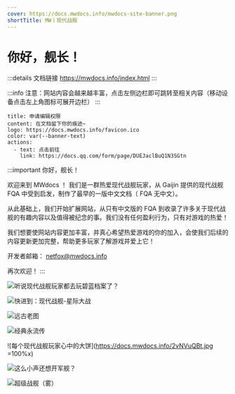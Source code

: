 ```yaml
---
cover: https://docs.mwdocs.info/mwdocs-site-banner.png
shortTitle: MW丨现代战舰
---
```


# 你好，舰长！

:::details 文档链接
https://mwdocs.info/index.html
:::

:::info 注意：网站内容会越来越丰富，点击左侧边栏即可跳转至相关内容（移动设备点击左上角图标可展开边栏）
:::

```component VPBanner
title: 申请编辑权限
content: 在文档留下你的痕迹~
logo: https://docs.mwdocs.info/favicon.ico
color: var(--banner-text)
actions:
  - text: 点击前往
    link: https://docs.qq.com/form/page/DUEJaclBuQ1N3SGtn
```

:::important 你好，舰长！

欢迎来到 MWdocs ！
我们是一群热爱现代战舰玩家，从 Gaijin 提供的现代战舰 FQA 中受到启发，制作了最早的一版中文文档（ FQA 无中文）。

从此基础上，我们开始扩展网站，从只有中文版的 FQA 到收录了许多关于现代战舰的有趣内容以及值得被纪念的事。我们没有任何盈利行为，只有对游戏的热爱！

我们想要使网站内容更加丰富，并真心希望热爱游戏的你的加入，会使我们后续的内容更新更加完整，帮助更多玩家了解游戏并爱上它！

开发者邮箱：
netfox@mwdocs.info

再次欢迎！
:::

![听说现代战舰玩家都去玩碧蓝档案了？](https://docs.mwdocs.info/b87749ed98ba8c8f812173a46875a0bb.jpg)

![快进到：现代战舰-星际大战](https://docs.mwdocs.info/Image_1698843530122.jpg)

![远古老图](https://docs.mwdocs.info/9ec360d85ac8b120789b4d98b12c455d_720.png)

![经典永流传](https://docs.mwdocs.info/BeiWang-GO-html.jpg)

![每个现代战舰玩家心中的大饼](https://docs.mwdocs.info/2vNVuQBt.jpg =100%x)

![这么小声还想开军舰？](https://docs.mwdocs.info/PkwGCfuT.jpg)

![超级战舰（雾）](https://docs.mwdocs.info/5Fz4euch.jpg)
